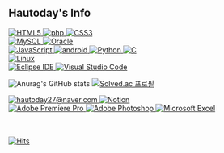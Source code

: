 <h2>Hautoday's Info</h2>

<a href="https://github.com/Hautoday/html" target="_blank">
    <img alt="HTML5" src="https://img.shields.io/badge/HTML5-E34F26?logo=HTML5&logoColor=white"/>
</a>
<a href="https://github.com/Hautoday/php" target="_blank">
    <img alt="php" src="https://img.shields.io/badge/PHP-777BB4?logo=PHP&logoColor=white"/>
</a>
<a href="" target="_blank">
    <img alt="CSS3" src="https://img.shields.io/badge/CSS3-1572B6?logo=CSS3&logoColor=white"/>
</a>
<br>
<a href="https://github.com/Hautoday/sql" target="_blank">
    <img alt="MySQL" src="https://img.shields.io/badge/MySQL-4479A1?logo=MySQL&logoColor=white"/>
</a>
<a href="" target="_blank">
    <img alt="Oracle" src="https://img.shields.io/badge/Oracle-F80000?logo=Oracle&logoColor=white"/>
</a>

<br>
<a href="https://github.com/Hautoday/JavaScript" target="_blank">
    <img alt="JavaScript" src="https://img.shields.io/badge/JavaScript-F7DF1E?logo=JavaScript&logoColor=white"/>
</a>
<a href="https://github.com/Hautoday/Android" target="_blank">
    <img alt="android" src="https://img.shields.io/badge/Android-3DDC84?logo=Android Studio&logoColor=white"/>
</a>
<a href="https://github.com/Hautoday/Python" target="_blank">
    <img alt="Python" src="https://img.shields.io/badge/Python-3776AB?logo=Python&logoColor=white"/>
</a>
<a href="https://github.com/Hautoday/C" target="_blank">
    <img alt="C" src="https://img.shields.io/badge/C-A8B9CC?logo=C&logoColor=white"/>
</a>
<br>
<a href="https://github.com/Hautoday/Linux" target="_blank">
    <img alt="Linux" src="https://img.shields.io/badge/Linux-FCC624?logo=Linux&logoColor=white"/>
</a>
<br>
<a href="https://github.com/Hautoday/Java" target="_blank">
    <img alt="Eclipse IDE" src="https://img.shields.io/badge/Eclipse IDE-2C2255?logo=Eclipse IDE&logoColor=white"/>
</a>
<a href="" target="_blank">
    <img alt="Visual Studio Code" src="https://img.shields.io/badge/Visual Studio Code-007ACC?logo=Visual Studio Code&logoColor=white"/>
</a>

![Anurag's GitHub stats](https://github-readme-stats.vercel.app/api?username=hautoday&show_icons=true&theme=react)
[![Solved.ac 프로필](http://mazassumnida.wtf/api/v2/generate_badge?boj=rlcks0727)](https://solved.ac/rlcks0727)

<a href="" target="_blank">
    <img alt="hautoday27@naver.com" src="https://img.shields.io/badge/hautoday27@naver.com-EA4335?logo=Gmail&logoColor=white"/>
</a>
<a href="" target="_blank">
    <img alt="Notion" src="https://img.shields.io/badge/Notion-000000?logo=Notion&logoColor=white"/>
</a>
<br>
<a href="" target="_blank">
    <img alt="Adobe Premiere Pro" src="https://img.shields.io/badge/Adobe Premiere Pro-9999FF?logo=Adobe Premiere Pro&logoColor=white"/>
</a>
<a href="" target="_blank">
    <img alt="Adobe Photoshop" src="https://img.shields.io/badge/Adobe Photoshop-31A8FF?logo=Adobe Photoshop&logoColor=white"/>
</a>
<a href="" target="_blank">
    <img alt="Microsoft Excel" src="https://img.shields.io/badge/Microsoft Excel-217346?logo=Microsoft Excel&logoColor=white"/>
</a>

<br><br>
[![Hits](https://hits.seeyoufarm.com/api/count/incr/badge.svg?url=https%3A%2F%2Fgithub.com%2FHautoday&count_bg=%2300AAFF&title_bg=%23696969&icon=&icon_color=%23E7E7E7&title=count&edge_flat=false)](https://hits.seeyoufarm.com)
